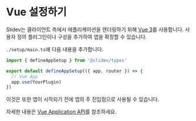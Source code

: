# Vue 설정하기

<Environment type="client" />

Slidev는 클라이언트 측에서 애플리케이션을 렌더링하기 위해 [Vue 3](https://v3.vuejs.org/)를 사용합니다. 사용자 정의 플러그인이나 구성을 추가하여 앱을 확장할 수 있습니다.

`./setup/main.ts`에 다음 내용을 추가합니다.

```ts
import { defineAppSetup } from '@slidev/types'

export default defineAppSetup(({ app, router }) => {
  // Vue App
  app.use(YourPlugin)
})
```

이것은 또한 앱이 시작되기 전에 앱의 주 진입점으로 사용될 수 있습니다.

자세한 내용은 [Vue Application API](https://v3.vuejs.org/api/application-api.html#component)를 참조하세요.
